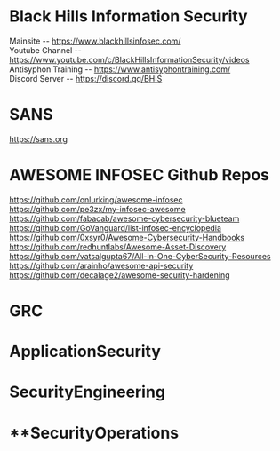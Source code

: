 # **Black Hills Information Security**  
Mainsite -- https://www.blackhillsinfosec.com/    
Youtube Channel -- https://www.youtube.com/c/BlackHillsInformationSecurity/videos    
Antisyphon Training -- https://www.antisyphontraining.com/    
Discord Server -- https://discord.gg/BHIS    
  
# **SANS**  
  https://sans.org

# **AWESOME INFOSEC Github Repos**
  https://github.com/onlurking/awesome-infosec                      
  https://github.com/pe3zx/my-infosec-awesome                
  https://github.com/fabacab/awesome-cybersecurity-blueteam              
  https://github.com/GoVanguard/list-infosec-encyclopedia              
  https://github.com/0xsyr0/Awesome-Cybersecurity-Handbooks              
  https://github.com/redhuntlabs/Awesome-Asset-Discovery              
  https://github.com/vatsalgupta67/All-In-One-CyberSecurity-Resources              
  https://github.com/arainho/awesome-api-security                          
  https://github.com/decalage2/awesome-security-hardening                        
  
  
# **GRC**
# **ApplicationSecurity**
# **SecurityEngineering**
# **SecurityOperations


